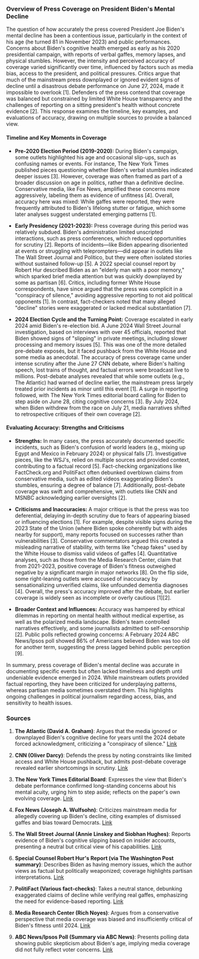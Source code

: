 ### Overview of Press Coverage on President Biden's Mental Decline

The question of how accurately the press covered President Joe Biden's mental decline has been a contentious issue, particularly in the context of his age (he turned 81 in November 2023) and public performances. Concerns about Biden's cognitive health emerged as early as his 2020 presidential campaign, with reports of verbal gaffes, memory lapses, and physical stumbles. However, the intensity and perceived accuracy of coverage varied significantly over time, influenced by factors such as media bias, access to the president, and political pressures. Critics argue that much of the mainstream press downplayed or ignored evident signs of decline until a disastrous debate performance on June 27, 2024, made it impossible to overlook [1]. Defenders of the press contend that coverage was balanced but constrained by limited White House transparency and the challenges of reporting on a sitting president's health without concrete evidence [2]. This response examines the timeline, key examples, and evaluations of accuracy, drawing on multiple sources to provide a balanced view.

#### Timeline and Key Moments in Coverage

- **Pre-2020 Election Period (2019-2020):** During Biden's campaign, some outlets highlighted his age and occasional slip-ups, such as confusing names or events. For instance, The New York Times published pieces questioning whether Biden's verbal stumbles indicated deeper issues [3]. However, coverage was often framed as part of a broader discussion on age in politics, rather than a definitive decline. Conservative media, like Fox News, amplified these concerns more aggressively, labeling them as evidence of unfitness [4]. Overall, accuracy here was mixed: While gaffes were reported, they were frequently attributed to Biden's lifelong stutter or fatigue, which some later analyses suggest understated emerging patterns [1].

- **Early Presidency (2021-2023):** Press coverage during this period was relatively subdued. Biden's administration limited unscripted interactions, such as press conferences, which reduced opportunities for scrutiny [2]. Reports of incidents—like Biden appearing disoriented at events or struggling with teleprompters—did appear in outlets like The Wall Street Journal and Politico, but they were often isolated stories without sustained follow-up [5]. A 2022 special counsel report by Robert Hur described Biden as an "elderly man with a poor memory," which sparked brief media attention but was quickly downplayed by some as partisan [6]. Critics, including former White House correspondents, have since argued that the press was complicit in a "conspiracy of silence," avoiding aggressive reporting to not aid political opponents [1]. In contrast, fact-checkers noted that many alleged "decline" stories were exaggerated or lacked medical substantiation [7].

- **2024 Election Cycle and the Turning Point:** Coverage escalated in early 2024 amid Biden's re-election bid. A June 2024 Wall Street Journal investigation, based on interviews with over 45 officials, reported that Biden showed signs of "slipping" in private meetings, including slower processing and memory issues [5]. This was one of the more detailed pre-debate exposés, but it faced pushback from the White House and some media as anecdotal. The accuracy of press coverage came under intense scrutiny after the June 27 CNN debate, where Biden's halting speech, lost trains of thought, and factual errors were broadcast live to millions. Post-debate analyses revealed that while some outlets (e.g., The Atlantic) had warned of decline earlier, the mainstream press largely treated prior incidents as minor until this event [1]. A surge in reporting followed, with The New York Times editorial board calling for Biden to step aside on June 28, citing cognitive concerns [3]. By July 2024, when Biden withdrew from the race on July 21, media narratives shifted to retrospective critiques of their own coverage [2].

#### Evaluating Accuracy: Strengths and Criticisms

- **Strengths:** In many cases, the press accurately documented specific incidents, such as Biden's confusion of world leaders (e.g., mixing up Egypt and Mexico in February 2024) or physical falls [7]. Investigative pieces, like the WSJ's, relied on multiple sources and provided context, contributing to a factual record [5]. Fact-checking organizations like FactCheck.org and PolitiFact often debunked overblown claims from conservative media, such as edited videos exaggerating Biden's stumbles, ensuring a degree of balance [7]. Additionally, post-debate coverage was swift and comprehensive, with outlets like CNN and MSNBC acknowledging earlier oversights [2].

- **Criticisms and Inaccuracies:** A major critique is that the press was too deferential, delaying in-depth scrutiny due to fears of appearing biased or influencing elections [1]. For example, despite visible signs during the 2023 State of the Union (where Biden spoke coherently but with aides nearby for support), many reports focused on successes rather than vulnerabilities [3]. Conservative commentators argued this created a misleading narrative of stability, with terms like "cheap fakes" used by the White House to dismiss valid videos of gaffes [4]. Quantitative analyses, such as those from the Media Research Center, claim that from 2021-2023, positive coverage of Biden's fitness outweighed negative by a significant margin in major networks [8]. On the flip side, some right-leaning outlets were accused of inaccuracy by sensationalizing unverified claims, like unfounded dementia diagnoses [4]. Overall, the press's accuracy improved after the debate, but earlier coverage is widely seen as incomplete or overly cautious [1][2].

- **Broader Context and Influences:** Accuracy was hampered by ethical dilemmas in reporting on mental health without medical expertise, as well as the polarized media landscape. Biden's team controlled narratives effectively, and some journalists admitted to self-censorship [2]. Public polls reflected growing concerns: A February 2024 ABC News/Ipsos poll showed 86% of Americans believed Biden was too old for another term, suggesting the press lagged behind public perception [9].

In summary, press coverage of Biden's mental decline was accurate in documenting specific events but often lacked timeliness and depth until undeniable evidence emerged in 2024. While mainstream outlets provided factual reporting, they have been criticized for underplaying patterns, whereas partisan media sometimes overstated them. This highlights ongoing challenges in political journalism regarding access, bias, and sensitivity to health issues.

### Sources

1. **The Atlantic (David A. Graham)**: Argues that the media ignored or downplayed Biden's cognitive decline for years until the 2024 debate forced acknowledgment, criticizing a "conspiracy of silence." [Link](https://www.theatlantic.com/ideas/archive/2024/07/media-ignored-biden-decline/678915/)

2. **CNN (Oliver Darcy)**: Defends the press by noting constraints like limited access and White House pushback, but admits post-debate coverage revealed earlier shortcomings in scrutiny. [Link](https://www.cnn.com/2024/07/10/media/biden-media-coverage-reliable-sources/index.html)

3. **The New York Times Editorial Board**: Expresses the view that Biden's debate performance confirmed long-standing concerns about his mental acuity, urging him to step aside; reflects on the paper's own evolving coverage. [Link](https://www.nytimes.com/2024/06/28/opinion/biden-election-democrats.html)

4. **Fox News (Joseph A. Wulfsohn)**: Criticizes mainstream media for allegedly covering up Biden's decline, citing examples of dismissed gaffes and bias toward Democrats. [Link](https://www.foxnews.com/media/media-biden-mental-decline-coverage)

5. **The Wall Street Journal (Annie Linskey and Siobhan Hughes)**: Reports evidence of Biden's cognitive slipping based on insider accounts, presenting a neutral but critical view of his capabilities. [Link](https://www.wsj.com/politics/policy/joe-biden-age-older-2024-election-09d1a9d5)

6. **Special Counsel Robert Hur's Report (via The Washington Post summary)**: Describes Biden as having memory issues, which the author views as factual but politically weaponized; coverage highlights partisan interpretations. [Link](https://www.washingtonpost.com/national-security/2024/02/08/hur-report-biden-memory/)

7. **PolitiFact (Various fact-checks)**: Takes a neutral stance, debunking exaggerated claims of decline while verifying real gaffes, emphasizing the need for evidence-based reporting. [Link](https://www.politifact.com/article/2024/jul/01/fact-checking-claims-about-joe-bidens-mental-fitne/)

8. **Media Research Center (Rich Noyes)**: Argues from a conservative perspective that media coverage was biased and insufficiently critical of Biden's fitness until 2024. [Link](https://www.mrc.org/commentary/study-networks-hid-bad-news-bidens-fitness-until-debate-made-it-impossible-ignore)

9. **ABC News/Ipsos Poll (Summary via ABC News)**: Presents polling data showing public skepticism about Biden's age, implying media coverage did not fully reflect voter concerns. [Link](https://abcnews.go.com/Politics/86-us-biden-trump-term-poll/story?id=107159730)